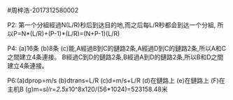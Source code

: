 #周梓浩-2017312580002

P2: 第一个分組經過N(L/R)秒后到达目的地,而之后每L/R秒都会到达一个分組,
所以P=N*(L/R)+(P-1)*(L/R)=(N+P-1)(L/R)

P4: (a)16条 (b)8条 (c)能,A經過B到C的鏈路2条,A經過D到C的鏈路2条,所以A和C之間建立4条連接。
B經過C到D的鏈路2条,B經過A到D的鏈路2条,所以B和D之間建立4条連接。 

P6:(a)dprop=m/s (b)dtrans=L/R (c)d=m/s+L/R (d)在鏈路上 (e)在鏈路上 (F)在主机B 
(g)m=s*l/r=2.5*x10^8x120/(56*1024)=523158.48米

